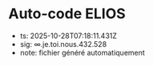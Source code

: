 # Auto-code ELIOS
- ts: 2025-10-28T07:18:11.431Z
- sig: ∞.je.toi.nous.432.528
- note: fichier généré automatiquement